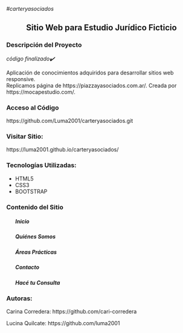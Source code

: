 <em>#carteryasociados</em>
<h2 align="center">Sitio Web para Estudio Jurídico Ficticio</h2>

<h3>Descripción del Proyecto</h3>
<em>código finalizado✔️</em>
<p>Aplicación de conocimientos adquiridos para desarrollar sitios web responsive.<br> 
Replicamos página de https://piazzayasociados.com.ar/.
Creada por https://mocapestudio.com/.</p>
<h3>Acceso al Código</h3>
<p> https://github.com/Luma2001/carteryasociados.git</p>
<h3>Visitar Sitio:</h3> 
<p>https://luma2001.github.io/carteryasociados/</p> 
<h3>Tecnologías Utilizadas:</h3>
<ul>
  <li>HTML5</li>
  <li>CSS3</li>
  <li>BOOTSTRAP</li>
</ul>
<h3>Contenido del Sitio</h3>
<ul>
  <h5>Inicio</h5> 
  <h5>Quiénes Somos</h5>
  <h5>Áreas Prácticas</h5>
  <h5>Contacto</h5>
  <h5>Hacé tu Consulta</h5>  
</ul>
<h3>Autoras:</h3>
<p>Carina Corredera: https://github.com/cari-corredera</p> 
<p>Lucina Quilcate: https://github.com/luma2001</p>

